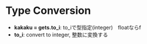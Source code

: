 
# Type Conversion
- **kakaku = gets.to_i**: to_iで型指定(integer)　floatならf
- **to_i**: convert to integer, 整数に変換する
